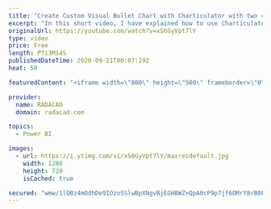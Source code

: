 ```yaml
---
title: "Create Custom Visual Bullet Chart with Charticulator with two categories"
excerpt: "In this short video, I have explained how to use Charticulator for creating a Bullet chart with two categories."
originalUrl: https://youtube.com/watch?v=xS6GyVpt7lY
type: video
price: Free
length: PT13M14S
publishedDateTime: 2020-09-21T06:07:19Z
heat: 50

featuredContent: "<iframe width=\"800\" height=\"500\" frameborder=\"0\" src=\"https://www.youtube.com/embed/xS6GyVpt7lY\" allow=\"accelerometer; autoplay; encrypted-media; gyroscope; picture-in-picture\" allowfullscreen></iframe>"

provider:
  name: RADACAD
  domain: radacad.com

topics:
  - Power BI

images:
  - url: https://i.ytimg.com/vi/xS6GyVpt7lY/maxresdefault.jpg
    width: 1280
    height: 720
    isCached: true

secured: "wmw/1lQBz4mOdhDe9IOzoSSlwBpXNgvBjEGHBWZ+QpA0cP9p7jf6OMrY8rB0F7/2EUkWkiSu5z8Fj4VW5okbp+fp2o4pLuXnLM8fNqY2Ouwuad9hN/YCwwjpl+zDUCVQhUrQNuxH0/LP0hCBouscxhhSKhu+F/rq6SqD8tC+cE9Aifwy0sjjDWb38XrQx8Y8LgvWr/GF+IgWp0wSA9akHwgQM3oPQbJATabdMqNziCbCFVI7ia0TV5XTvqy0J90lBw+hiQ2OfG6giad0r6TsJdK5A5T6LiSvvJR1bK9o+jYoGf9dK0j8Kfdmv1U3X5j01hMJfzdrnCEgLM8gj4qe4hn0yhdFq/tygPPyUQHgsv16qO2TK1G0lcwHHcdfvV7U5Zb2De50PQ6QvbqRnFf/VQBTBtXRh9j5crHPnMQXBao=;HjOHQ6S+JOOQjzMJUN3Kfg=="
---
```


